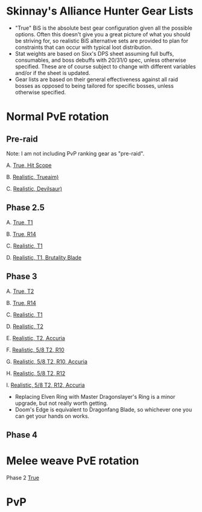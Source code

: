 Skinnay's Alliance Hunter Gear Lists
=

- "True" BiS is the absolute best gear configuration given all the possible options. Often this doesn't give you a great picture of what you should be striving for, so realistic BiS alternative sets are provided to plan for constraints that can occur with typical loot distribution.
- Stat weights are based on Sixx's DPS sheet assuming full buffs, consumables, and boss debuffs with 20/31/0 spec, unless otherwise specified. These are of course subject to change with different variables and/or if the sheet is updated.
- Gear lists are based on their general effectiveness against all raid bosses as opposed to being tailored for specific bosses, unless otherwise specified.


Normal PvE rotation
===
Pre-raid
---
Note: I am not including PvP ranking gear as "pre-raid".

A. [True, Hit Scope](https://sixtyupgrades.com/set/8yTYGRgV14Ubc5jHeJYfSm)

B. [Realistic, Trueaim)](https://sixtyupgrades.com/set/eX7G4p9rF75sLKmXvhYKQb)

C. [Realistic, Devilsaur)](https://sixtyupgrades.com/set/78uCDwHQntBQxS5EuBAM9W)


Phase 2.5
---
A. [True, T1](https://sixtyupgrades.com/set/d7XzEiMbMqCcfxa6kP6ZiT)

B. [True, R14](https://sixtyupgrades.com/set/7wKbawFECYK7vVucFTzGKe)

C. [Realistic, T1](https://sixtyupgrades.com/set/62RHLhx4rgPieNs7rfeAGW)

D. [Realistic, T1, Brutality Blade](https://sixtyupgrades.com/set/6qMZ5HDGPnoAAKf511CnAT)

Phase 3
---
A. [True, T2](https://sixtyupgrades.com/set/aZ94fKMhQxCaZNr4xG4D1f)

B. [True, R14](https://sixtyupgrades.com/set/mL76vAXFrWDozthVcveEvt)

C. [Realistic, T1](https://sixtyupgrades.com/set/2iQn23cG67EDuFoP4Q9PwW)

D. [Realistic, T2](https://sixtyupgrades.com/set/n6ASjXHbrUmc9cqpZ2foKn) 

E. [Realistic, T2, Accuria](https://sixtyupgrades.com/set/wsbPAabA7ZkmGAFmUKfSho)

F. [Realistic, 5/8 T2, R10](https://sixtyupgrades.com/set/47RtY1D7w6xkpDNYtzqf98)

G. [Realistic, 5/8 T2, R10, Accuria](https://sixtyupgrades.com/set/hFsrFRDswb9fJnoq1xgRef)

H. [Realistic, 5/8 T2, R12](https://sixtyupgrades.com/set/JhKtna8dEZufGQYxKqfZ3)

I. [Realistic, 5/8 T2, R12, Accuria](https://sixtyupgrades.com/set/xfqzBXLCgHSyDkPsagN4pt) 

- Replacing Elven Ring with Master Dragonslayer's Ring is a minor upgrade, but not really worth getting.
- Doom's Edge is equivalent to Dragonfang Blade, so whichever one you can get your hands on works.

Phase 4
---



Melee weave PvE rotation
===
Phase 2
[True](https://sixtyupgrades.com/set/uazo3WSb7mbXVyaoxJ1akA)




PvP
===